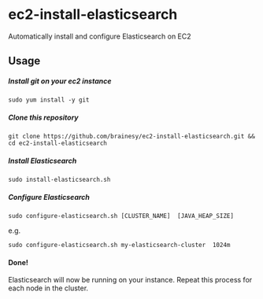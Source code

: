 ec2-install-elasticsearch
=========================

Automatically install and configure Elasticsearch on EC2

Usage
-----

##### Install git on your ec2 instance
```
sudo yum install -y git
```
   
#####  Clone this repository 
```
git clone https://github.com/brainesy/ec2-install-elasticsearch.git && cd ec2-install-elasticsearch
```

#####  Install Elasticsearch
```
sudo install-elasticsearch.sh
```

#####  Configure Elasticsearch
```
sudo configure-elasticsearch.sh [CLUSTER_NAME]  [JAVA_HEAP_SIZE]
```
e.g. 
```
sudo configure-elasticsearch.sh my-elasticsearch-cluster  1024m
```
#### Done!

Elasticsearch will now be running on your instance.  Repeat this process for each node in the cluster.
